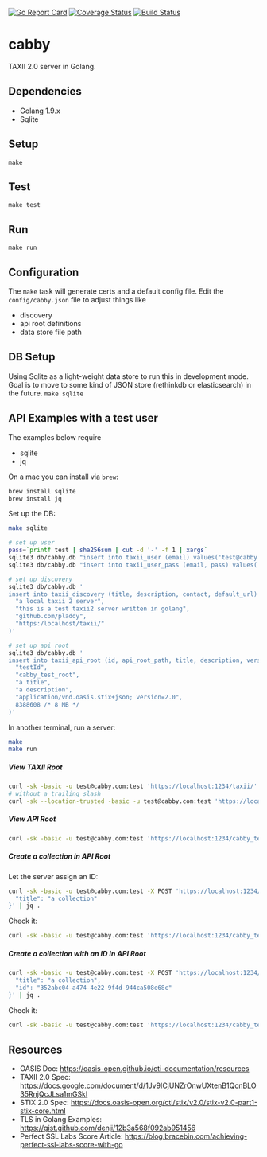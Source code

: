 [![Go Report Card](https://goreportcard.com/badge/github.com/pladdy/cabby)](https://goreportcard.com/report/github.com/pladdy/cabby)
[![Coverage Status](https://coveralls.io/repos/github/pladdy/cabby/badge.svg)](https://coveralls.io/github/pladdy/cabby)
[![Build Status](https://travis-ci.org/pladdy/cabby.svg?branch=master)](https://travis-ci.org/pladdy/cabby)

# cabby
TAXII 2.0 server in Golang.

## Dependencies
- Golang 1.9.x
- Sqlite

## Setup
`make`

## Test
`make test`

## Run
`make run`

## Configuration
The `make` task will generate certs and a default config file.  Edit the `config/cabby.json` file to adjust things like
- discovery
- api root definitions
- data store file path

## DB Setup
Using Sqlite as a light-weight data store to run this in development mode.  Goal is to move to some kind of JSON store
(rethinkdb or elasticsearch) in the future.
`make sqlite`

## API Examples with a test user
The examples below require
- sqlite
- jq

On a mac you can install via `brew`:
```sh
brew install sqlite
brew install jq
```

Set up the DB:
```sh
make sqlite

# set up user
pass=`printf test | sha256sum | cut -d '-' -f 1 | xargs`
sqlite3 db/cabby.db "insert into taxii_user (email) values('test@cabby.com')"
sqlite3 db/cabby.db "insert into taxii_user_pass (email, pass) values('test@cabby.com', '${pass}')"

# set up discovery
sqlite3 db/cabby.db '
insert into taxii_discovery (title, description, contact, default_url) values(
  "a local taxii 2 server",
  "this is a test taxii2 server written in golang",
  "github.com/pladdy",
  "https:/localhost/taxii/"
)'

# set up api root
sqlite3 db/cabby.db '
insert into taxii_api_root (id, api_root_path, title, description, versions, max_content_length) values (
  "testId",
  "cabby_test_root",
  "a title",
  "a description",
  "application/vnd.oasis.stix+json; version=2.0",
  8388608 /* 8 MB */
)'
```

In another terminal, run a server:
```sh
make
make run
```

##### View TAXII Root
```sh
curl -sk -basic -u test@cabby.com:test 'https://localhost:1234/taxii/' | jq .
# without a trailing slash
curl -sk --location-trusted -basic -u test@cabby.com:test 'https://localhost:1234/taxii' | jq .
```

##### View API Root
```sh
curl -sk -basic -u test@cabby.com:test 'https://localhost:1234/cabby_test_root/' | jq .
```

##### Create a collection in API Root
Let the server assign an ID:
```sh
curl -sk -basic -u test@cabby.com:test -X POST 'https://localhost:1234/cabby_test_root/collections/' -d '{
  "title": "a collection"
}' | jq .
```

Check it:
```sh
curl -sk -basic -u test@cabby.com:test 'https://localhost:1234/cabby_test_root/collections/' | jq .
```

##### Create a collection with an ID in API Root
```sh
curl -sk -basic -u test@cabby.com:test -X POST 'https://localhost:1234/cabby_test_root/collections/' -d '{
  "title": "a collection",
  "id": "352abc04-a474-4e22-9f4d-944ca508e68c"
}' | jq .
```

Check it:
```sh
curl -sk -basic -u test@cabby.com:test 'https://localhost:1234/cabby_test_root/collections/352abc04-a474-4e22-9f4d-944ca508e68c' | jq .
```

## Resources
- OASIS Doc: https://oasis-open.github.io/cti-documentation/resources
- TAXII 2.0 Spec: https://docs.google.com/document/d/1Jv9ICjUNZrOnwUXtenB1QcnBLO35RnjQcJLsa1mGSkI
- STIX 2.0 Spec: https://docs.oasis-open.org/cti/stix/v2.0/stix-v2.0-part1-stix-core.html
- TLS in Golang Examples: https://gist.github.com/denji/12b3a568f092ab951456
- Perfect SSL Labs Score Article: https://blog.bracebin.com/achieving-perfect-ssl-labs-score-with-go
